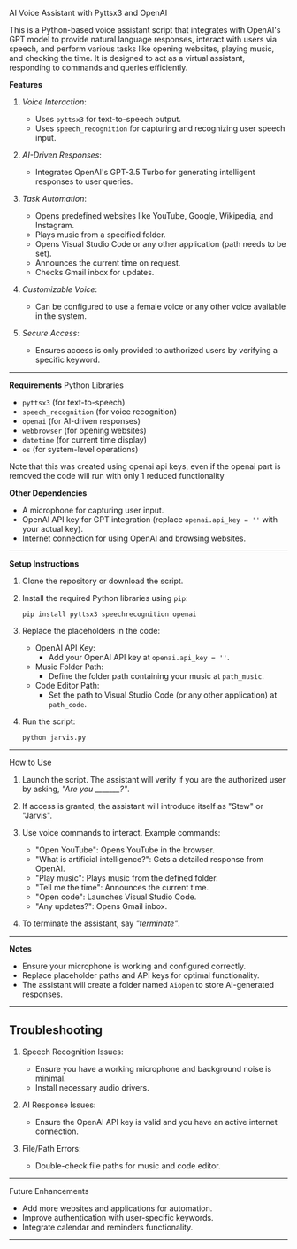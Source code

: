 AI Voice Assistant with Pyttsx3 and OpenAI

This is a Python-based voice assistant script that integrates with OpenAI's GPT model to provide natural language responses, interact with users via speech, and perform various tasks like opening websites, playing music, and checking the time. It is designed to act as a virtual assistant, responding to commands and queries efficiently.


**Features**
1. _Voice Interaction_:
   - Uses `pyttsx3` for text-to-speech output.
   - Uses `speech_recognition` for capturing and recognizing user speech input.
   
2. _AI-Driven Responses_:
   - Integrates OpenAI's GPT-3.5 Turbo for generating intelligent responses to user queries.

3. _Task Automation_:
   - Opens predefined websites like YouTube, Google, Wikipedia, and Instagram.
   - Plays music from a specified folder.
   - Opens Visual Studio Code or any other application (path needs to be set).
   - Announces the current time on request.
   - Checks Gmail inbox for updates.

4. _Customizable Voice_:
   - Can be configured to use a female voice or any other voice available in the system.

5. _Secure Access_:
   - Ensures access is only provided to authorized users by verifying a specific keyword.

---

**Requirements**
Python Libraries
- `pyttsx3` (for text-to-speech)
- `speech_recognition` (for voice recognition)
- `openai` (for AI-driven responses)
- `webbrowser` (for opening websites)
- `datetime` (for current time display)
- `os` (for system-level operations)

Note that this was created using openai api keys, even if the openai part is removed the code will run with only 1 reduced functionality 

**Other Dependencies**
- A microphone for capturing user input.
- OpenAI API key for GPT integration (replace `openai.api_key = ''` with your actual key).
- Internet connection for using OpenAI and browsing websites.

---

**Setup Instructions**
1. Clone the repository or download the script.
2. Install the required Python libraries using `pip`:
   ```
   pip install pyttsx3 speechrecognition openai
   ```
3. Replace the placeholders in the code:
   - OpenAI API Key:
     - Add your OpenAI API key at `openai.api_key = ''`.
   - Music Folder Path:
     - Define the folder path containing your music at `path_music`.
   - Code Editor Path:
     - Set the path to Visual Studio Code (or any other application) at `path_code`.

4. Run the script:
   ```
   python jarvis.py
   ```

---

How to Use
1. Launch the script. The assistant will verify if you are the authorized user by asking, *"Are you _______?"*.
2. If access is granted, the assistant will introduce itself as "Stew" or "Jarvis".
3. Use voice commands to interact. Example commands:
   - "Open YouTube": Opens YouTube in the browser.
   - "What is artificial intelligence?": Gets a detailed response from OpenAI.
   - "Play music": Plays music from the defined folder.
   - "Tell me the time": Announces the current time.
   - "Open code": Launches Visual Studio Code.
   - "Any updates?": Opens Gmail inbox.

4. To terminate the assistant, say *"terminate"*.

---

 **Notes**
- Ensure your microphone is working and configured correctly.
- Replace placeholder paths and API keys for optimal functionality.
- The assistant will create a folder named `Aiopen` to store AI-generated responses.

---

## Troubleshooting
1. Speech Recognition Issues:
   - Ensure you have a working microphone and background noise is minimal.
   - Install necessary audio drivers.

2. AI Response Issues:
   - Ensure the OpenAI API key is valid and you have an active internet connection.

3. File/Path Errors:
   - Double-check file paths for music and code editor.

---

Future Enhancements
- Add more websites and applications for automation.
- Improve authentication with user-specific keywords.
- Integrate calendar and reminders functionality.

---
